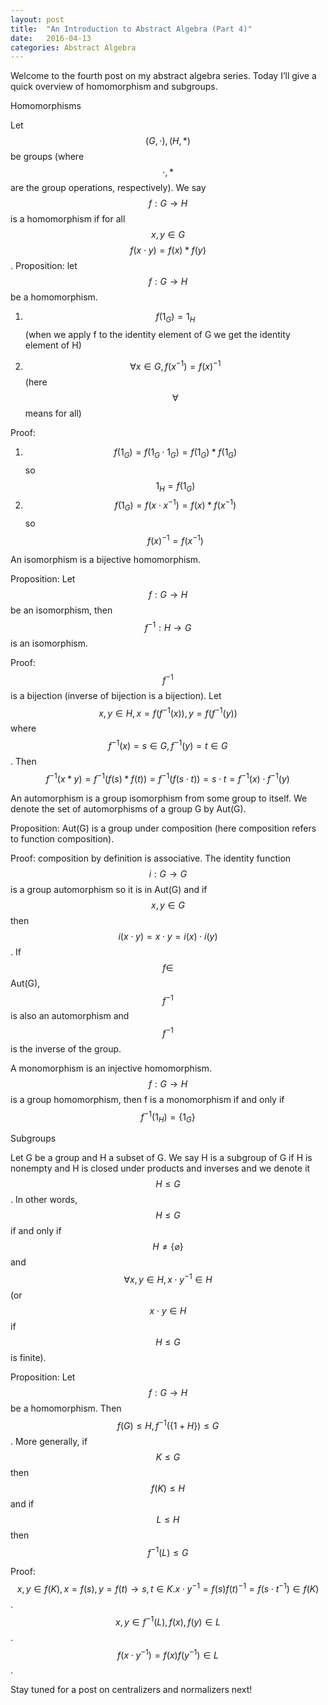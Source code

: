 ```yaml
---
layout: post
title:  "An Introduction to Abstract Algebra (Part 4)"
date:   2016-04-13
categories: Abstract Algebra
---
```


Welcome to the fourth post on my abstract algebra series. Today I’ll give a quick overview of homomorphism and subgroups. 

Homomorphisms

Let $$(G, \cdot), (H, *)$$ be groups (where $$\cdot, *$$ are the group operations, respectively). We say $$f: G \rightarrow H$$ is a homomorphism if for all $$x, y \in G$$ $$f(x\cdot y) = f(x)*f(y)$$. 
Proposition: let $$f: G \rightarrow H$$ be a homomorphism. 
1) $$f(1_G) = 1_H$$ (when we apply f to the identity element of G we get the identity element of H)

2) $$\forall x \in G, f(x^{-1}) = f(x)^{-1}$$ (here $$\forall$$ means for all)

Proof:
1) $$f(1_G) = f(1_G \cdot 1_G) = f(1_G)*f(1_G)$$ so $$1_H = f(1_G)$$ 
2) $$f(1_G) = f(x \cdot x^{-1}) = f(x)*f(x^{-1})$$ so $$f(x)^{-1} = f(x^{-1})$$ 

An isomorphism is a bijective homomorphism. 

Proposition: Let $$f: G \rightarrow H$$ be an isomorphism, then $$f^{-1}:H \rightarrow G$$ is an isomorphism. 

Proof: $$f^{-1}$$ is a bijection (inverse of bijection is a bijection). Let $$x, y \in H, x = f(f^{-1}(x)), y = f(f^{-1}(y))$$ where $$f^{-1}(x) = s \in G, f^{-1}(y) = t \in G$$. Then $$f^{-1}(x*y) = f^{-1}(f(s)*f(t))=f^{-1}(f(s\cdot t)) = s\cdot t = f^{-1}(x)\cdot f^{-1}(y)$$ 

An automorphism is a group isomorphism from some group to itself. We denote the set of automorphisms of a group G by Aut(G). 

Proposition: Aut(G) is a group under composition (here composition refers to function composition). 

Proof: composition by definition is associative. The identity function $$i:G\rightarrow G$$ is a group automorphism so it is in Aut(G) and if $$x, y \in G$$ then $$i(x\cdot y) = x\cdot y = i(x)\cdot i(y)$$. If $$f \in$$ Aut(G), $$f^{-1}$$ is also an automorphism and $$f^{-1}$$ is the inverse of the group. 

A monomorphism is an injective homomorphism. $$f: G \rightarrow H$$ is a group homomorphism, then f is a monomorphism if and only if $$f^{-1}(1_H) = \{1_G\}$$ 

Subgroups 

Let G be a group and H a subset of G. We say H is a subgroup of G if H is nonempty and H is closed under products and inverses and we denote it $$H \leq G$$. In other words, $$H \leq G$$ if and only if $$H \neq \{\varnothing\}$$ and $$\forall x, y \in H, x \cdot y^{-1} \in H$$ (or $$x \cdot y \in H$$ if $$H \leq G$$ is finite). 

Proposition: Let $$f: G \rightarrow H$$ be a homomorphism. Then $$f(G) \leq H, f^{-1}(\{1+H\})\leq G$$. More generally, if $$K \leq G$$ then $$f(K) \leq H$$ and if $$L \leq H$$ then $$f^{-1}(L) \leq G$$

Proof: $$x, y \in f(K), x = f(s), y = f(t) \rightarrow s, t \in K. x\cdot y^{-1} = f(s)f(t)^{-1} = f(s\cdot t^{-1}) \in f(K)$$. $$x, y \in f^{-1}(L), f(x), f(y) \in L$$. 
$$f(x\cdot y^{-1}) = f(x)f(y^{-1}) \in L$$.

Stay tuned for a post on centralizers and normalizers next! 
